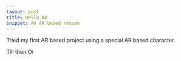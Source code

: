 ```yaml
---
layout: post
title: Hello AR 
snippet: An AR based resume
---
```


Tried my first AR based project using a special AR based character.

Till then O/
